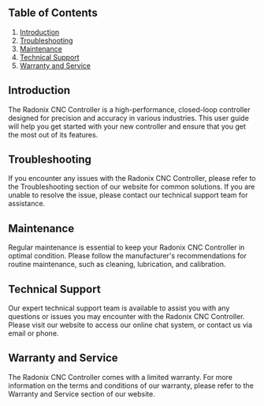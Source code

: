 ## Table of Contents

1. [Introduction](#introduction)
2. [Troubleshooting](#troubleshooting)
3. [Maintenance](#maintenance)
4. [Technical Support](#technical-support)
5. [Warranty and Service](#warranty-and-service)

## Introduction

The Radonix CNC Controller is a high-performance, closed-loop controller designed for precision and accuracy in various industries. This user guide will help you get started with your new controller and ensure that you get the most out of its features.

## Troubleshooting

If you encounter any issues with the Radonix CNC Controller, please refer to the Troubleshooting section of our website for common solutions. If you are unable to resolve the issue, please contact our technical support team for assistance.

## Maintenance

Regular maintenance is essential to keep your Radonix CNC Controller in optimal condition. Please follow the manufacturer's recommendations for routine maintenance, such as cleaning, lubrication, and calibration.

## Technical Support

Our expert technical support team is available to assist you with any questions or issues you may encounter with the Radonix CNC Controller. Please visit our website to access our online chat system, or contact us via email or phone.

## Warranty and Service

The Radonix CNC Controller comes with a limited warranty. For more information on the terms and conditions of our warranty, please refer to the Warranty and Service section of our website.
